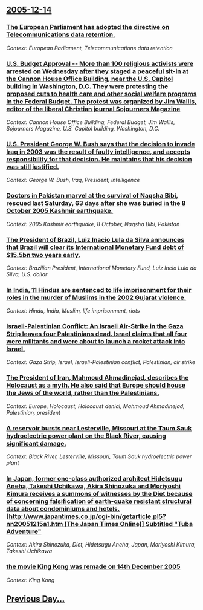 ## [2005-12-14](/news/2005/12/14/index.md)

### [ The European Parliament has adopted the directive on Telecommunications data retention. ](/news/2005/12/14/the-european-parliament-has-adopted-the-directive-on-telecommunications-data-retention.md)
_Context: European Parliament, Telecommunications data retention_

### [ U.S. Budget Approval -- More than 100 religious activists were arrested on Wednesday after they staged a peaceful sit-in at the Cannon House Office Building, near the U.S. Capitol building in Washington, D.C. They were protesting the proposed cuts to health care and other social welfare programs in the Federal Budget. The protest was organized by Jim Wallis, editor of the liberal Christian journal Sojourners Magazine ](/news/2005/12/14/u-s-budget-approval-a-more-than-100-religious-activists-were-arrested-on-wednesday-after-they-staged-a-peaceful-sit-in-at-the-cannon-hou.md)
_Context: Cannon House Office Building, Federal Budget, Jim Wallis, Sojourners Magazine, U.S. Capitol building, Washington, D.C._

### [ U.S. President George W. Bush says that the decision to invade Iraq in 2003 was the result of faulty intelligence, and accepts responsibility for that decision. He maintains that his decision was still justified. ](/news/2005/12/14/u-s-president-george-w-bush-says-that-the-decision-to-invade-iraq-in-2003-was-the-result-of-faulty-intelligence-and-accepts-responsibili.md)
_Context: George W. Bush, Iraq, President, intelligence_

### [ Doctors in Pakistan marvel at the survival of Naqsha Bibi, rescued last Saturday, 63 days after she was buried in the 8 October 2005 Kashmir earthquake. ](/news/2005/12/14/doctors-in-pakistan-marvel-at-the-survival-of-naqsha-bibi-rescued-last-saturday-63-days-after-she-was-buried-in-the-8-october-2005-kashmi.md)
_Context: 2005 Kashmir earthquake, 8 October, Naqsha Bibi, Pakistan_

### [ The President of Brazil, Luiz Inacio Lula da Silva announces that Brazil will clear its International Monetary Fund debt of $15.5bn two years early. ](/news/2005/12/14/the-president-of-brazil-luiz-inacio-lula-da-silva-announces-that-brazil-will-clear-its-international-monetary-fund-debt-of-15-5bn-two-yea.md)
_Context: Brazilian President, International Monetary Fund, Luiz Incio Lula da Silva, U.S. dollar_

### [ In India, 11 Hindus are sentenced to life imprisonment for their roles in the murder of Muslims in the 2002 Gujarat violence. ](/news/2005/12/14/in-india-11-hindus-are-sentenced-to-life-imprisonment-for-their-roles-in-the-murder-of-muslims-in-the-2002-gujarat-violence.md)
_Context: Hindu, India, Muslim, life imprisonment, riots_

### [ Israeli-Palestinian Conflict:  An Israeli Air-Strike in the Gaza Strip leaves four Palestinians dead. Israel claims that all four were militants and were about to launch a rocket attack into Israel. ](/news/2005/12/14/israeli-palestinian-conflict-p-an-israeli-air-strike-in-the-gaza-strip-leaves-four-palestinians-dead-israel-claims-that-all-four-were-mil.md)
_Context: Gaza Strip, Israel, Israeli-Palestinian conflict, Palestinian, air strike_

### [ The President of Iran, Mahmoud Ahmadinejad, describes the Holocaust as a myth. He also said that Europe should house the Jews of the world, rather than the Palestinians. ](/news/2005/12/14/the-president-of-iran-mahmoud-ahmadinejad-describes-the-holocaust-as-a-myth-he-also-said-that-europe-should-house-the-jews-of-the-world.md)
_Context: Europe, Holocaust, Holocaust denial, Mahmoud Ahmadinejad, Palestinian, president_

### [ A reservoir bursts near Lesterville, Missouri at the Taum Sauk hydroelectric power plant on the Black River, causing significant damage. ](/news/2005/12/14/a-reservoir-bursts-near-lesterville-missouri-at-the-taum-sauk-hydroelectric-power-plant-on-the-black-river-causing-significant-damage.md)
_Context: Black River, Lesterville, Missouri, Taum Sauk hydroelectric power plant_

### [ In Japan, former one-class authorized architect Hidetsugu Aneha, Takeshi Uchikawa, Akira Shinozuka and Moriyoshi Kimura receives a summons of witnesses by the Diet because of concerning falsification of earth-quake resistant structural data about condominiums and hotels. [http://www.japantimes.co.jp/cgi-bin/getarticle.pl5?nn20051215a1.htm (The Japan Times Online)] Subtitled "Tuba Adventure"](/news/2005/12/14/in-japan-former-one-class-authorized-architect-hidetsugu-aneha-takeshi-uchikawa-akira-shinozuka-and-moriyoshi-kimura-receives-a-summons.md)
_Context: Akira Shinozuka, Diet, Hidetsugu Aneha, Japan, Moriyoshi Kimura, Takeshi Uchikawa_

### [ the movie King Kong was remade on 14th December 2005](/news/2005/12/14/the-movie-king-kong-was-remade-on-14th-december-2005.md)
_Context: King Kong_

## [Previous Day...](/news/2005/12/13/index.md)

